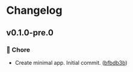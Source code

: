 # Changelog


## v0.1.0-pre.0


### 🏡 Chore

- Create minimal app. Initial commit. ([bfbdb3b](https://github.com/haus23/tipprunde/commit/bfbdb3b))

